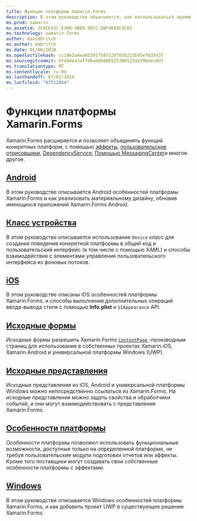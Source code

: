 ```yaml
---
title: Функции платформы Xamarin.Forms
description: В этом руководстве объясняется, как воспользоваться преимуществами функций платформы приложений Xamarin.Forms с помощью разных методов.
ms.prod: xamarin
ms.assetid: 2C6CE42C-E380-4BB9-90CC-D0F4E60C4C03
ms.technology: xamarin-forms
author: davidbritch
ms.author: dabritch
ms.date: 01/08/2018
ms.openlocfilehash: cc19e2a4ea85391f585120f85b222b95ef63543f
ms.sourcegitcommit: 0fd04ea3af7d6a6d6086525306523a5296eec0df
ms.translationtype: MT
ms.contentlocale: ru-RU
ms.lasthandoff: 07/02/2019
ms.locfileid: "67512854"
---
```

# <a name="xamarinforms-platform-features"></a>Функции платформы Xamarin.Forms

Xamarin.Forms расширяется и позволяет объединять функций конкретных платформ, с помощью [эффекты](~/xamarin-forms/app-fundamentals/effects/index.md), [пользовательские отрисовщики](~/xamarin-forms/app-fundamentals/custom-renderer/index.md), [DependencyService](~/xamarin-forms/app-fundamentals/dependency-service/index.md), [Помощью MessagingCenter](~/xamarin-forms/app-fundamentals/messaging-center.md)и многое другое.

## <a name="androidandroidindexmd"></a>[Android](android/index.md)

В этом руководстве описывается Android особенностей платформы Xamarin.Forms и как реализовать материальному дизайну, обновив имеющихся приложений Xamarin.Forms Android.

## <a name="device-classdevicemd"></a>[Класс устройства](device.md)

В этом руководстве описывается использование `Device` класс для создания поведения конкретной платформы в общий код и пользовательский интерфейс (в том числе с помощью XAML) и способы взаимодействия с элементами управления пользовательского интерфейса из фоновых потоков.

## <a name="iosiosindexmd"></a>[iOS](ios/index.md)

В этом руководстве описаны iOS особенностей платформы Xamarin.Forms, и способы выполнения дополнительных операций ввода-вывода стиля с помощью **Info.plist** и `UIAppearance` API.

## <a name="native-formsnative-formsmd"></a>[Исходные формы](native-forms.md)

Исходные формы разрешить Xamarin.Forms [ `ContentPage` ](xref:Xamarin.Forms.ContentPage)-производным страниц для использования в собственных проектах Xamarin.iOS, Xamarin.Android и универсальной платформы Windows (UWP).

## <a name="native-viewsnative-viewsindexmd"></a>[Исходные представления](native-views/index.md)

Исходные представления из iOS, Android и универсальной платформы Windows можно непосредственно ссылаться из Xamarin.Forms. На исходные представления можно задать свойства и обработчики событий, и они могут взаимодействовать с представления Xamarin.Forms.

## <a name="platform-specificsplatform-specificsindexmd"></a>[Особенности платформы](platform-specifics/index.md)

Особенности платформы позволяют использовать функциональные возможности, доступные только на определенной платформе, не требуя пользовательские модули подготовки отчетов или эффекты. Кроме того поставщики могут создавать свои собственные особенности платформы с эффектами.

## <a name="windowswindowsindexmd"></a>[Windows](windows/index.md)

В этом руководстве описывается Windows особенностей платформы Xamarin.Forms, и как добавить проект UWP в существующее решение Xamarin.Forms.
